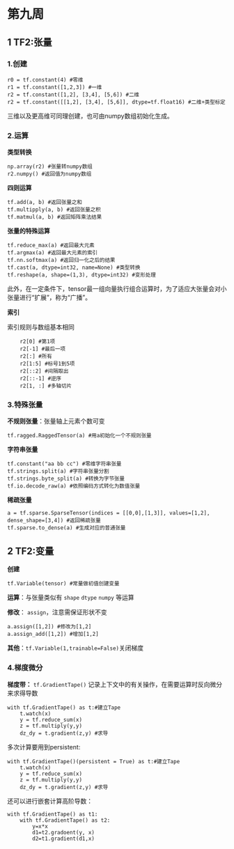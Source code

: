 # 第九周
## 1 TF2:张量

### 1.创建

    r0 = tf.constant(4) #零维
    r1 = tf.constant([1,2,3]) #一维
    r2 = tf.constant([1,2], [3,4], [5,6]) #二维
    r2 = tf.constant([[1,2], [3,4], [5,6]], dtype=tf.float16) #二维+类型标定

三维以及更高维可同理创建，也可由numpy数组初始化生成。

### 2.运算

**类型转换**

    np.array(r2) #张量转numpy数组
    r2.numpy() #返回值为numpy数组

**四则运算**

    tf.add(a, b) #返回张量之和
    tf.multipply(a, b) #返回张量之积
    tf.matmul(a, b) #返回矩阵乘法结果

**张量的特殊运算**

    tf.reduce_max(a) #返回最大元素
    tf.argmax(a) #返回最大元素的索引
    tf.nn.softmax(a) #返回归一化之后的结果
    tf.cast(a, dtype=int32, name=None) #类型转换
    tf.reshape(a, shape=(1,3), dtype=int32) #变形处理

此外，在一定条件下，tensor最一组向量执行组合运算时，为了适应大张量会对小张量进行“扩展”，称为“广播”。

**索引**

索引规则与数组基本相同

        r2[0] #第1项
        r2[-1] #最后一项
        r2[:] #所有
        r2[1:5] #标号1到5项
        r2[::2] #间隔取出
        r2[::-1] #逆序
        r2[1, :] #多轴切片

### 3.特殊张量

**不规则张量**：张量轴上元素个数可变

    tf.ragged.RaggedTensor(a) #用a初始化一个不规则张量

**字符串张量**

    tf.constant("aa bb cc") #零维字符串张量
    tf.strings.split(a) #字符串张量分割
    tf.strings.byte_split(a) #转换为字节张量
    tf.io.decode_raw(a) #依照编码方式转化为数值张量

**稀疏张量**

    a = tf.sparse.SparseTensor(indices = [[0,0],[1,3]], values=[1,2], dense_shape=[3,4]) #返回稀疏张量
    tf.sparse.to_dense(a) #生成对应的普通张量

## 2 TF2:变量

**创建**

    tf.Variable(tensor) #常量做初值创建变量

**运算**：与张量类似有 `shape` `dtype` `numpy` 等运算

**修改**： `assign`，注意需保证形状不变

    a.assign([1,2]) #修改为[1,2]
    a.assign_add([1,2]) #增加[1,2]

**其他**：`tf.Variable(1,trainable=False)`关闭梯度

### 4.梯度微分

**梯度带：** `tf.GradientTape()` 记录上下文中的有关操作，在需要运算时反向微分来求得导数

    with tf.GradientTape() as t:#建立Tape
        t.watch(x)
        y = tf.reduce_sum(x)
        z = tf.multiply(y,y)
        dz_dy = t.gradient(z,y) #求导

多次计算要用到persistent:

    with tf.GradientTape()(persistent = True) as t:#建立Tape
        t.watch(x)
        y = tf.reduce_sum(x)
        z = tf.multiply(y,y)
        dz_dy = t.gradient(z,y) #求导

还可以进行嵌套计算高阶导数：

    with tf.GradientTape() as t1:
        with tf.GradientTape() as t2:
            y=x*x
            d1=t2.gradoent(y, x)
            d2=t1.gradient(d1,x)